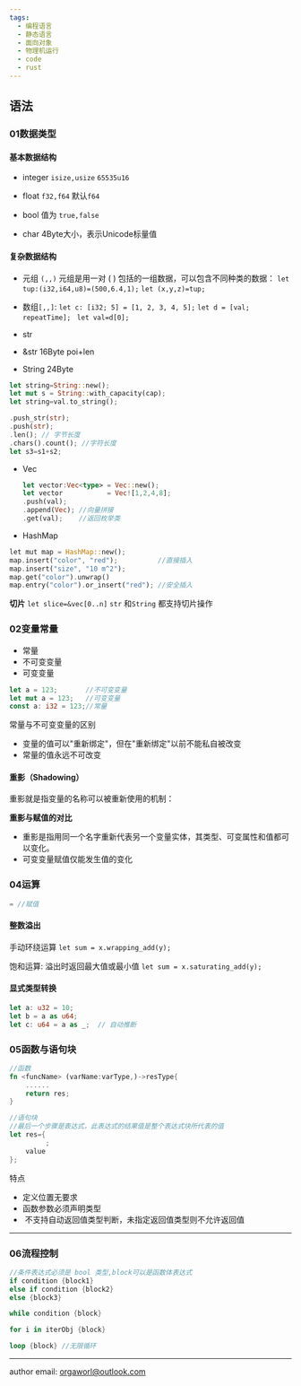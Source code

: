 ```yaml
---
tags:
  - 编程语言
  - 静态语言
  - 面向对象
  - 物理机运行
  - code
  - rust
---
```


## 语法
### 01数据类型
#### 基本数据结构

- integer
  `isize,usize`
	`65535u16`

- float
  `f32,f64`
	默认`f64`
- bool
  值为 `true,false`

- char
	4Byte大小，表示Unicode标量值

#### 复杂数据结构

- 元组 `(,,)`
	元组是用一对 ( ) 包括的一组数据，可以包含不同种类的数据：
	`let tup:(i32,i64,u8)=(500,6.4,1);`
	`let (x,y,z)=tup;`

- 数组`[,,]`:
  `let c: [i32; 5] = [1, 2, 3, 4, 5];`
  `let d = [val; repeatTime]; `
  `let val=d[0];`
- str 
- &str  16Byte poi+len

- String 24Byte
```rust
let string=String::new();
let mut s = String::with_capacity(cap);
let string=val.to_string();

.push_str(str);
.push(str);
.len(); // 字节长度
.chars().count(); //字符长度
let s3=s1+s2;

```
- Vec
	```rust
	let vector:Vec<type> = Vec::new();
	let vector           = Vec![1,2,4,8];
	.push(val);
	.append(Vec); //向量拼接
	.get(val);    //返回枚举类
	
	
	```

- HashMap
```rust
let mut map = HashMap::new();  
map.insert("color", "red");          //直接插入
map.insert("size", "10 m^2");
map.get("color").unwrap()
map.entry("color").or_insert("red"); //安全插入
```



**切片**
`let slice=&vec[0..n]`
`str` 和`String` 都支持切片操作

### 02变量常量

- 常量
- 不可变变量
- 可变变量

```rust
let a = 123;       //不可变变量
let mut a = 123;   //可变变量
const a: i32 = 123;//常量 
```

常量与不可变变量的区别
- 变量的值可以"重新绑定"，但在"重新绑定"以前不能私自被改变
- 常量的值永远不可改变
#### 重影（Shadowing）
重影就是指变量的名称可以被重新使用的机制：

**重影与赋值的对比**
- 重影是指用同一个名字重新代表另一个变量实体，其类型、可变属性和值都可以变化。
- 可变变量赋值仅能发生值的变化

### 04运算

```rust
= //赋值
```

#### 整数溢出

手动环绕运算
`let sum = x.wrapping_add(y);`

饱和运算: 溢出时返回最大值或最小值
`let sum = x.saturating_add(y);`

#### 显式类型转换

```rust
let a: u32 = 10;
let b = a as u64;
let c: u64 = a as _;  // 自动推断
```




### 05函数与语句块

```rust
//函数
fn <funcName> (varName:varType,)->resType{
    ......
    return res;
}

//语句块
//最后一个步骤是表达式，此表达式的结果值是整个表达式块所代表的值
let res={
         ;
    value  
};
```

特点
- 定义位置无要求
- 函数参数必须声明类型
-  不支持自动返回值类型判断，未指定返回值类型则不允许返回值

---

### 06流程控制

```rust
//条件表达式必须是 bool 类型,block可以是函数体表达式
if condition {block1}
else if condition {block2}
else {block3}

while condition {block}

for i in iterObj {block}

loop {block} //无限循环
```

---

author email: orgaworl@outlook.com
